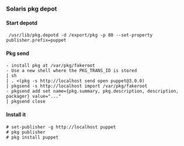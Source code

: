 ### Solaris pkg depot

#### Start depotd

     /usr/lib/pkg.depotd -d /export/pkg -p 80 --set-property publisher.prefix=puppet


#### Pkg send

    - install pkg at /var/pkg/fakeroot
    - Use a new shell where the PKG_TRANS_ID is stored
    | sh
    | . <(pkg -s http://localhost send open puppet@3.0.0)
    | pkgsend -s http://localhost import /var/pkg/fakeroot
    - pkgsend add set name={pkg.summary, pkg.description, description, packager} value="..."
    | pkgsend close

#### Install it

    # set-publisher -g http://localhost puppet
    # pkg publisher
    # pkg install puppet


